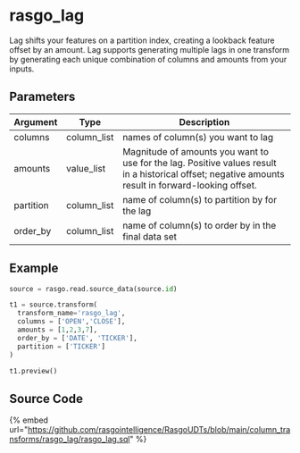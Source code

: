 

# rasgo_lag

Lag shifts your features on a partition index, creating a lookback feature offset by an amount. Lag supports generating multiple lags in one transform by generating each unique combination of columns and amounts from your inputs.

## Parameters

| Argument  |    Type     |                                                                     Description                                                                     |
| --------- | ----------- | --------------------------------------------------------------------------------------------------------------------------------------------------- |
| columns   | column_list | names of column(s) you want to lag                                                                                                                  |
| amounts   | value_list  | Magnitude of amounts you want to use for the lag. Positive values result in a historical offset; negative amounts result in forward-looking offset. |
| partition | column_list | name of column(s) to partition by for the lag                                                                                                       |
| order_by  | column_list | name of column(s) to order by in the final data set                                                                                                 |


## Example

```python
source = rasgo.read.source_data(source.id)

t1 = source.transform(
  transform_name='rasgo_lag',
  columns = ['OPEN','CLOSE'],
  amounts = [1,2,3,7],
  order_by = ['DATE', 'TICKER'],
  partition = ['TICKER']
)

t1.preview()
```

## Source Code

{% embed url="https://github.com/rasgointelligence/RasgoUDTs/blob/main/column_transforms/rasgo_lag/rasgo_lag.sql" %}

